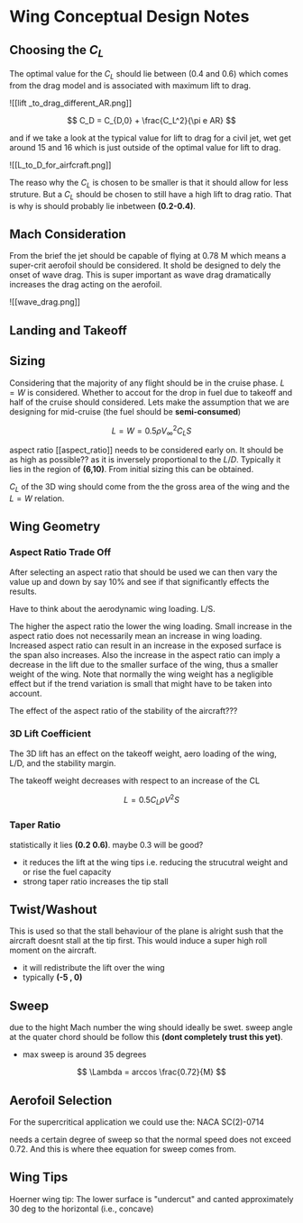 # Wing Conceptual Design Notes
## Choosing the $C_L$

The optimal value for the $C_L$ should lie between (0.4 and 0.6) which comes from the drag model and is associated with maximum lift to drag.

![[lift _to_drag_different_AR.png]]

$$
C_D = C_{D,0} + \frac{C_L^2}{\pi e AR}
$$

and if we take a look at the typical value for lift to drag for a civil jet, wet get around 15 and 16 which is just outside of the optimal value for lift to drag.

![[L_to_D_for_airfcraft.png]]

The reaso why the $C_L$ is chosen to be smaller is that it should allow for less struture. But a $C_L$ should be chosen to still have a high lift to drag ratio. That is why is should probably lie inbetween **(0.2-0.4)**.

## Mach Consideration
From the brief the jet should be capable of flying at 0.78 M which means a super-crit aerofoil should be considered. It shold be designed to dely the onset of wave drag. This is super important as wave drag dramatically increases the drag acting on the aerofoil.

![[wave_drag.png]]

## Landing and Takeoff

## Sizing

Considering that the majority of any flight should be in the cruise phase. $L=W$ is considered. Whether to accout for the drop in fuel due to takeoff and half of the cruise should considered. Lets make the assumption that we are designing for mid-cruise (the fuel should be **semi-consumed**)

$$
L = W = 0.5 \rho V_{\infty}^2 C_L S
$$

aspect ratio [[aspect_ratio]] needs to be considered early on. It should be as high as possible?? as it is inversely proportional to the $L/D$. Typically it lies in the region of **(6,10)**. From initial sizing this can be obtained.

$C_L$ of the 3D wing should come from the the gross area of the wing and the  $L=W$ relation.

## Wing Geometry

### Aspect Ratio Trade Off
After selecting an aspect ratio that should be used we can then vary the value up and down by say 10% and see if that significantly effects the results.

Have to think about the aerodynamic wing loading. L/S.

The higher the aspect ratio the lower the wing loading.
Small increase in the aspect ratio does not necessarily mean an increase in wing loading. Increased aspect ratio can result in an increase in the exposed surface is the span also increases. Also the increase in the aspect ratio can imply a decrease in the lift due to the smaller surface of the wing, thus a smaller weight of the wing. Note that normally the wing weight has a negligible effect but if the trend variation is small that might have to be taken into account.

The effect of the aspect ratio of the stability of the aircraft???

### 3D Lift Coefficient
The 3D lift has an effect on the takeoff weight, aero loading of the wing, L/D, and the stability margin.

The takeoff weight decreases with respect to an increase of the CL

$$
L = 0.5 C_L \rho V^2 S
$$



### Taper Ratio
statistically it lies **(0.2 0.6)**. maybe 0.3 will be good?
- it reduces the lift at the wing tips i.e. reducing the strucutral weight and or rise the fuel capacity
- strong taper ratio increases the tip stall

## Twist/Washout
This is used so that the stall behaviour of the plane is alright sush that the aircraft doesnt stall at the tip first. This would induce a super high roll moment on the aircraft.

- it will redistribute the lift over the wing
- typically **(-5 , 0)**

## Sweep
due to the hight Mach number the wing should ideally be swet.
sweep angle at the quater chord should be follow this **(dont completely trust this yet)**.
- max sweep is around 35 degrees

$$
\Lambda = arccos \frac{0.72}{M}
$$

## Aerofoil Selection
For the supercritical application we could use the:
NACA SC(2)-0714

needs a certain degree of sweep so that the normal speed does not exceed 0.72. And this is where thee equation for sweep comes from.

## Wing Tips
Hoerner wing tip: The lower surface is "undercut" and canted approximately 30 deg to the horizontal (i.e., concave)







